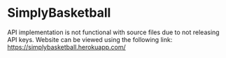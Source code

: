 # SimplyBasketball
API implementation is not functional with source files due to not releasing API keys.
Website can be viewed using the following link: 
https://simplybasketball.herokuapp.com/

